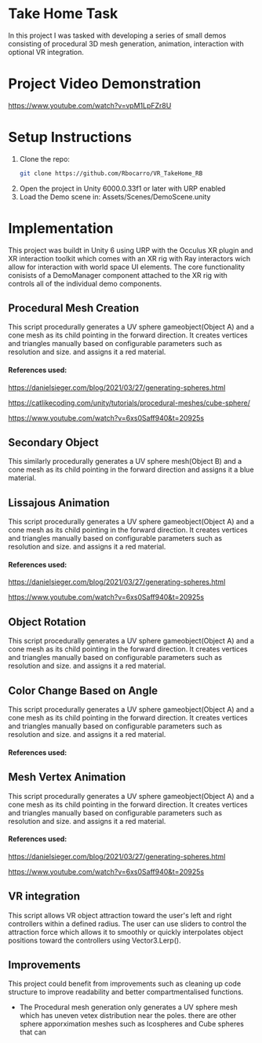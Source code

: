 
# Take Home Task

In this project I was tasked with developing a series of small demos consisting of procedural 3D mesh generation, animation, interaction with optional VR integration.

# Project Video Demonstration
https://www.youtube.com/watch?v=vpM1LpFZr8U


# Setup Instructions

1. Clone the repo:
   ```bash
   git clone https://github.com/Rbocarro/VR_TakeHome_RB

   ```
2. Open the project in Unity 6000.0.33f1 or later with URP enabled
3. Load the Demo scene in: Assets/Scenes/DemoScene.unity



# Implementation

This project was buildt in Unity 6 using URP with the Occulus XR plugin and XR interaction toolkit which comes with an XR rig with Ray interactors wich allow for interaction with world space UI elements. The core functionality conisists of a DemoManager component attached to the XR rig with controls all of the individual demo components.

## Procedural Mesh Creation
This script procedurally generates a UV sphere gameobject(Object A) and a cone mesh as its child pointing in the forward direction. It creates vertices and triangles manually based on configurable parameters such as resolution and size. and assigns it a red material.

#### References used:
https://danielsieger.com/blog/2021/03/27/generating-spheres.html

https://catlikecoding.com/unity/tutorials/procedural-meshes/cube-sphere/

https://www.youtube.com/watch?v=6xs0Saff940&t=20925s

## Secondary Object
This similarly procedurally generates a UV sphere mesh(Object B) and a cone mesh as its child pointing in the forward direction and assigns it a blue material.

## Lissajous Animation
This script procedurally generates a UV sphere gameobject(Object A) and a cone mesh as its child pointing in the forward direction. It creates vertices and triangles manually based on configurable parameters such as resolution and size. and assigns it a red material.

#### References used:
https://danielsieger.com/blog/2021/03/27/generating-spheres.html

https://www.youtube.com/watch?v=6xs0Saff940&t=20925s


## Object Rotation
This script procedurally generates a UV sphere gameobject(Object A) and a cone mesh as its child pointing in the forward direction. It creates vertices and triangles manually based on configurable parameters such as resolution and size. and assigns it a red material.


## Color Change Based on Angle
This script procedurally generates a UV sphere gameobject(Object A) and a cone mesh as its child pointing in the forward direction. It creates vertices and triangles manually based on configurable parameters such as resolution and size. and assigns it a red material.

#### References used:

## Mesh Vertex Animation
This script procedurally generates a UV sphere gameobject(Object A) and a cone mesh as its child pointing in the forward direction. It creates vertices and triangles manually based on configurable parameters such as resolution and size. and assigns it a red material.

#### References used:
https://danielsieger.com/blog/2021/03/27/generating-spheres.html

https://www.youtube.com/watch?v=6xs0Saff940&t=20925s

## VR integration
This script allows VR object attraction toward the user's left and right controllers within a defined radius. The user can use sliders to control the attraction force which allows it to smoothly or quickly interpolates object positions toward the controllers using Vector3.Lerp().

## Improvements
This project could benefit from improvements such as cleaning up code structure to improve readability and better compartmentalised functions.

+ The Procedural mesh generation only generates a UV sphere mesh which has uneven vetex distribution near the poles. there are other sphere apporximation meshes such as Icospheres and Cube spheres that can 











